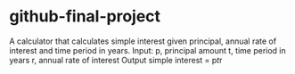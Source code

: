 # github-final-project
 
A calculator that calculates simple interest given principal, annual rate of interest and time period in years.
Input:
p, principal amount
t, time period in years
r, annual rate of interest
Output
   simple interest = p*t*r
